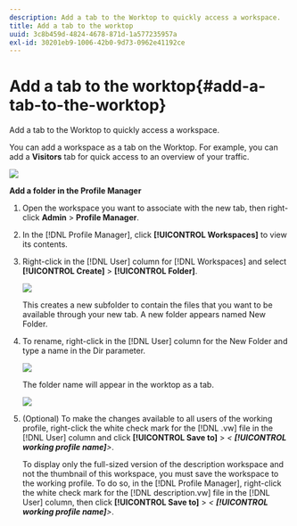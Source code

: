 ```yaml
---
description: Add a tab to the Worktop to quickly access a workspace.
title: Add a tab to the worktop
uuid: 3c8b459d-4824-4678-871d-1a577235957a
exl-id: 30201eb9-1006-42b0-9d73-0962e41192ce
---
```

# Add a tab to the worktop{#add-a-tab-to-the-worktop}

Add a tab to the Worktop to quickly access a workspace.

 You can add a workspace as a tab on the Worktop. For example, you can add a **Visitors** tab for quick access to an overview of your traffic.

![](assets/client-tab.png)

**Add a folder in the Profile Manager** 

1. Open the workspace you want to associate with the new tab, then right-click **Admin** > **Profile Manager**.
1. In the [!DNL Profile Manager], click **[!UICONTROL Workspaces]** to view its contents.
1. Right-click in the [!DNL User] column for [!DNL Workspaces] and select **[!UICONTROL Create]** > **[!UICONTROL Folder]**.

   ![](assets/tabs_on_worktop.png)

   This creates a new subfolder to contain the files that you want to be available through your new tab. A new folder appears named New Folder. 
1. To rename, right-click in the [!DNL User] column for the New Folder and type a name in the Dir parameter.

   ![](assets/tabs_on_workto_1.png)

   The folder name will appear in the worktop as a tab.

   ![](assets/tabs_on_workto_2.png)

1. (Optional) To make the changes available to all users of the working profile, right-click the white check mark for the [!DNL .vw] file in the [!DNL User] column and click **[!UICONTROL Save to]** > *< **[!UICONTROL working profile name]**>*.

   To display only the full-sized version of the description workspace and not the thumbnail of this workspace, you must save the workspace to the working profile. To do so, in the [!DNL Profile Manager], right-click the white check mark for the [!DNL description.vw] file in the [!DNL User] column, then click **[!UICONTROL Save to]** > *< **[!UICONTROL working profile name]**>*.
